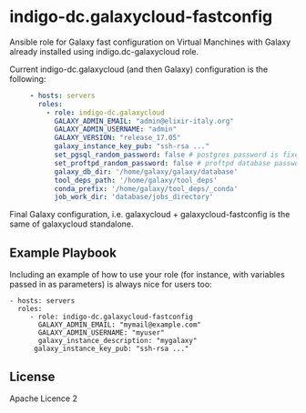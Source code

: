 indigo-dc.galaxycloud-fastconfig
================================
Ansible role for Galaxy fast configuration on Virtual Manchines with Galaxy already installed using indigo.dc-galaxycloud role.

Current indigo-dc.galaxycloud (and then Galaxy)  configuration is the following:
```yaml
     - hosts: servers
       roles:
         - role: indigo-dc.galaxycloud
           GALAXY_ADMIN_EMAIL: "admin@elixir-italy.org"
           GALAXY_ADMIN_USERNAME: "admin"
           GALAXY_VERSION: "release_17.05"
           galaxy_instance_key_pub: "ssh-rsa ..."
           set_pgsql_random_password: false # postgres password is fixed: galaxy
           set_proftpd_random_password: false # proftpd database password is fixed: galaxy
           galaxy_db_dir: '/home/galaxy/galaxy/database'
           tool_deps_path: '/home/galaxy/tool_deps'
           conda_prefix: '/home/galaxy/tool_deps/_conda'
           job_work_dir: 'database/jobs_directory'
```

Final Galaxy configuration, i.e. galaxycloud + galaxycloud-fastconfig is the same of galaxycloud standalone.


Example Playbook
----------------

Including an example of how to use your role (for instance, with variables passed in as parameters) is always nice for users too:

    - hosts: servers
      roles:
         - role: indigo-dc.galaxycloud-fastconfig
           GALAXY_ADMIN_EMAIL: "mymail@example.com"
           GALAXY_ADMIN_USERNAME: "myuser"
           galaxy_instance_description: "mygalaxy"
          galaxy_instance_key_pub: "ssh-rsa ..."

License
-------

Apache Licence 2
